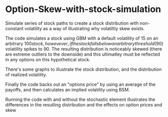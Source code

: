 # Option-Skew-with-stock-simulation

Simulate series of stock paths to create a stock distribution with non-constant volatility as a way of illustrating why volatiltiy skew exists. 

The code simulates a stock using GBM with a default volatility of 15 on an arbitrary $100 stock, howevever, if the stock falls below an arbitrary threshold ($90) volatility spikes to 90. The resulting distribution is noticeably skewed (there are extreme outliers to the downside) and this ultimatley must be reflected in any options on this hypothetical stock. 

There's some graphs to illustrate the stock distribution, and the distribution of realized volatility. 

Finally the code backs out an "options price" by using an average of the payoffs, and then calculates an implied volatility using BSM. 

Running the code with and without the stochastic element illustrates the differences in the resutling distribution and the effects on option prices and skew
